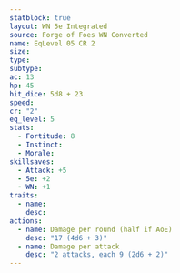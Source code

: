 ```yaml
---
statblock: true
layout: WN 5e Integrated
source: Forge of Foes WN Converted
name: EqLevel 05 CR 2
size: 
type: 
subtype: 
ac: 13
hp: 45
hit_dice: 5d8 + 23
speed: 
cr: "2"
eq_level: 5
stats:
  - Fortitude: 8
  - Instinct: 
  - Morale: 
skillsaves:
  - Attack: +5
  - 5e: +2
  - WN: +1
traits:
  - name: 
    desc: 
actions:
  - name: Damage per round (half if AoE)
    desc: "17 (4d6 + 3)"
  - name: Damage per attack
    desc: "2 attacks, each 9 (2d6 + 2)"
---
```

